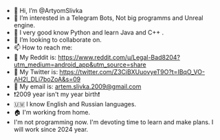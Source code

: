 - 👋 Hi, I’m @ArtyomSlivka
- 👀 I’m interested in a Telegram Bots, Not big programms and Unreal engine.
- 🌱 I very good know Python and learn Java and C++ .
- 💞️ I’m looking to collaborate on.
- 📫 How to reach me:
- 👀 My Reddit is: https://www.reddit.com/u/Legal-Bad8204?utm_medium=android_app&utm_source=share
- 👀 My Twitter is: https://twitter.com/Z3CiBXUuovyeT9O?t=IBqO_VO-AH2l_DLi7boZoA&s=09
- 👀 My email is: artem.slivka.2009@gmail.com
- ❗2009 year isn't my year birth❗
- 🇺🇲 I know English and Russian languages.
- 🏠 I'm working from home.
- I'm not programming now. I'm devoting time to learn and make plans. I will work since 2024 year. 
<!---
ArtyomSlivka/ArtyomSlivka is a ✨ special ✨ repository because its `README.md` (this file) appears on your GitHub profile.
You can click the Preview link to take a look at your changes.
--->
